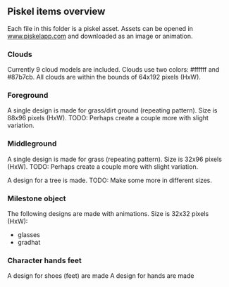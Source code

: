 ## Piskel items overview
Each file in this folder is a piskel asset. Assets can be opened in www.piskelapp.com and downloaded as an image or animation.

### Clouds
Currently 9 cloud models are included. Clouds use two colors: #ffffff and #87b7cb. All clouds are within the bounds of 64x192 pixels (HxW).

### Foreground
A single design is made for grass/dirt ground (repeating pattern). Size is 88x96 pixels (HxW). TODO: Perhaps create a couple more with slight variation.

### Middleground
A single design is made for grass (repeating pattern). Size is 32x96 pixels (HxW). TODO: Perhaps create a couple more with slight variation.

A design for a tree is made. TODO: Make some more in different sizes.

### Milestone object
The following designs are made with animations. Size is 32x32 pixels (HxW):
- glasses
- gradhat

### Character hands feet
A design for shoes (feet) are made
A design for hands are made